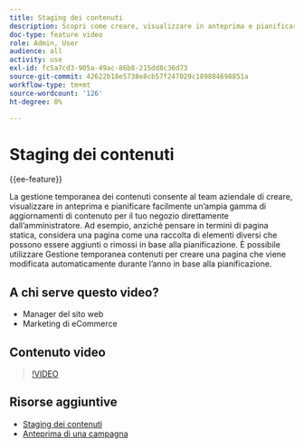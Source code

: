 ```yaml
---
title: Staging dei contenuti
description: Scopri come creare, visualizzare in anteprima e pianificare un’ampia gamma di aggiornamenti di contenuto per il tuo negozio direttamente dall’amministratore.
doc-type: feature video
role: Admin, User
audience: all
activity: use
exl-id: fc5a7cd3-905a-49ac-86b8-215dd8c36d73
source-git-commit: 42622b18e5738e8cb57f247029c189884698851a
workflow-type: tm+mt
source-wordcount: '126'
ht-degree: 0%

---
```


# Staging dei contenuti

{{ee-feature}}

La gestione temporanea dei contenuti consente al team aziendale di creare, visualizzare in anteprima e pianificare facilmente un’ampia gamma di aggiornamenti di contenuto per il tuo negozio direttamente dall’amministratore. Ad esempio, anziché pensare in termini di pagina statica, considera una pagina come una raccolta di elementi diversi che possono essere aggiunti o rimossi in base alla pianificazione. È possibile utilizzare Gestione temporanea contenuti per creare una pagina che viene modificata automaticamente durante l’anno in base alla pianificazione.

## A chi serve questo video?

- Manager del sito web
- Marketing di eCommerce

## Contenuto video

>[!VIDEO](https://video.tv.adobe.com/v/343784?quality=12&learn=on)

## Risorse aggiuntive

- [Staging dei contenuti](https://docs.magento.com/user-guide/cms/content-staging.html)
- [Anteprima di una campagna](https://docs.magento.com/user-guide/cms/content-staging-preview.html)

